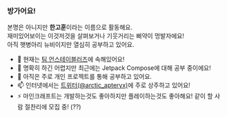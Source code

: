 ### 방가어요!

본명은 아니지만 **한고훈**이라는 이름으로 활동해요.  
재미있어보이는 이것저것을 살펴보거나 기웃거리는 삐약이 멍발자에요!  
아직 햇병아리 뉴비이지만 열심히 공부하고 있어요.  

- 🔭 현재는 [팀 언스테이블러즈](https://github.com/team-unstablers)에 속해있어요!
- 🌱 명확히 하긴 어렵지만 최근에는 Jetpack Compose에 대해 공부 중이에요!
- 🥝 아직은 주로 개인 프로젝트를 통해 공부하고 있어요.
- 📫 인터넷에서는 [트위터(@arctic_apteryx)](https://twitter.com/arctic_apteryx)에 주로 상주하고 있어요!
- ⚡ 마인크래프트는 개발하는것도 좋아하지만 플레이하는것도 좋아해요! 같이 할 사람 절찬리에 모집 중! (??)

<!--
**gohoon-k/gohoon-k** is a ✨ _special_ ✨ repository because its `README.md` (this file) appears on your GitHub profile.

Here are some ideas to get you started:

- 🔭 I’m currently working on ...
- 🌱 I’m currently learning ...
- 👯 I’m looking to collaborate on ...
- 🤔 I’m looking for help with ...
- 💬 Ask me about ...
- 📫 How to reach me: ...
- 😄 Pronouns: ...
- ⚡ Fun fact: ...
-->
